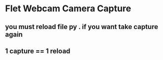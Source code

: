 # Flet Webcam Camera Capture 

## you must reload  file py . if you want take capture again
## 1 capture == 1 reload


